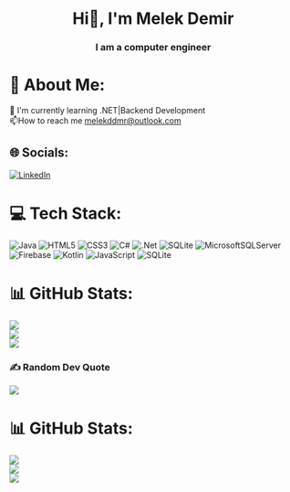 <h1 align="center">Hi👋, I'm Melek Demir</h1>
<h3 align="center">
I am a computer engineer</h3>



# 💫 About Me:
🌱 I'm currently learning .NET|Backend Development <br>📫How to reach me melekddmr@outlook.com 




## 🌐 Socials:
[![LinkedIn](https://img.shields.io/badge/LinkedIn-%230077B5.svg?logo=linkedin&logoColor=white)](https://linkedin.com/in/melekdmr) 

# 💻 Tech Stack:
 ![Java](https://img.shields.io/badge/java-%23ED8B00.svg?style=for-the-badge&logo=openjdk&logoColor=white) ![HTML5](https://img.shields.io/badge/html5-%23E34F26.svg?style=for-the-badge&logo=html5&logoColor=white) ![CSS3](https://img.shields.io/badge/css3-%231572B6.svg?style=for-the-badge&logo=css3&logoColor=white) ![C#](https://img.shields.io/badge/c%23-%23239120.svg?style=for-the-badge&logo=csharp&logoColor=white) ![.Net](https://img.shields.io/badge/.NET-5C2D91?style=for-the-badge&logo=.net&logoColor=white) ![SQLite](https://img.shields.io/badge/sqlite-%2307405e.svg?style=for-the-badge&logo=sqlite&logoColor=white) ![MicrosoftSQLServer](https://img.shields.io/badge/Microsoft%20SQL%20Server-CC2927?style=for-the-badge&logo=microsoft%20sql%20server&logoColor=white) ![Firebase](https://img.shields.io/badge/Firebase-039BE5?style=for-the-badge&logo=Firebase&logoColor=white) 
 ![Kotlin](https://img.shields.io/badge/kotlin-%237F52FF.svg?style=for-the-badge&logo=kotlin&logoColor=white) ![JavaScript](https://img.shields.io/badge/javascript-%23323330.svg?style=for-the-badge&logo=javascript&logoColor=%23F7DF1E)  ![SQLite](https://img.shields.io/badge/sqlite-%2307405e.svg?style=for-the-badge&logo=sqlite&logoColor=white)
# 📊 GitHub Stats:
![](https://github-readme-stats.vercel.app/api?username=melekdmr&theme=dark&hide_border=false&include_all_commits=false&count_private=false)<br/>
![](https://github-readme-streak-stats.herokuapp.com/?user=melekdmr&theme=dark&hide_border=false)<br/>
![](https://github-readme-stats.vercel.app/api/top-langs/?username=melekdmr&theme=dark&hide_border=false&include_all_commits=false&count_private=false&layout=compact)

### ✍️ Random Dev Quote
![](https://quotes-github-readme.vercel.app/api?type=horizontal&theme=radical)

<!-- Proudly created with GPRM ( https://gprm.itsvg.in ) -->

# 📊 GitHub Stats:
![](https://github-readme-stats.vercel.app/api?username=Melekdmr&theme=blue-green&hide_border=false&include_all_commits=false&count_private=false)<br/>
![](https://github-readme-streak-stats.herokuapp.com/?user=Melekdmr&theme=blue-green&hide_border=false)<br/>
![](https://github-readme-stats.vercel.app/api/top-langs/?username=Melekdmr&theme=blue-green&hide_border=false&include_all_commits=false&count_private=false&layout=compact)




<!-- Proudly created with GPRM ( https://gprm.itsvg.in ) -->
